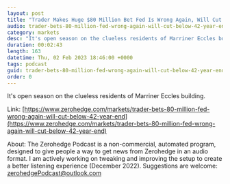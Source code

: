 ```yaml
---
layout: post
title: "Trader Makes Huge $80 Million Bet Fed Is Wrong Again, Will Cut Below 4.2% By Year End"
audio: trader-bets-80-million-fed-wrong-again-will-cut-below-42-year-end-0
category: markets
desc: "It's open season on the clueless residents of Marriner Eccles building."
duration: 00:02:43
length: 163
datetime: Thu, 02 Feb 2023 18:46:00 +0000
tags: podcast
guid: trader-bets-80-million-fed-wrong-again-will-cut-below-42-year-end-0
order: 0
---
```

It's open season on the clueless residents of Marriner Eccles building.

Link: [https://www.zerohedge.com/markets/trader-bets-80-million-fed-wrong-again-will-cut-below-42-year-end](https://www.zerohedge.com/markets/trader-bets-80-million-fed-wrong-again-will-cut-below-42-year-end)

About: The Zerohedge Podcast is a non-commercial, automated program, designed to give people a way to get news from Zerohedge in an audio format.  I am actively working on tweaking and improving the setup to create a better listening experience (December 2022).  Suggestions are welcome: [zerohedgePodcast@outlook.com](mailto:zerohedgePodcast@outlook.com)